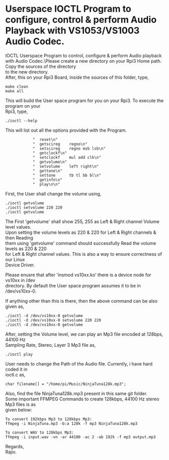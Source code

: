 # Userspace IOCTL Program to configure, control & perform Audio Playback with VS1053/VS1003 Audio Codec.

IOCTL Userspace Program to control, configure & perform Audio playback with Audio 
Codec.\Please create a new directory on your Rpi3 Home path. Copy the sources of the directory\
to the new directory.\
After, this on your Rpi3 Board, inside the sources of this folder, type,
```
make clean
make all
```
This will build the User space program for you on your Rpi3. To execute the program on your\
Rpi3, type,
```
./ioctl --help
```
This will list out all the options provided with the Program.
```
			"  reset\n"
			"  getscireg    regno\n"
			"  setscireg    regno msb lsb\n"
			"  getclockf\n"
			"  setclockf    mul add clk\n"
			"  getvolume\n"
			"  setvolume    left right\n"
			"  gettone\n"
			"  settone      tb tl bb bl\n"
			"  getinfo\n"
			"  play\n\n"
```
First, the User shall change the volume using,
```
./ioctl getvolume
./ioctl setvolume 220 220
./ioctl getvolume
```
The First 'getvolume' shall show 255, 255 as Left & Right channel Volume level values.\
Upon setting the volume levels as 220 & 220 for Left & Right channels & then Reading\
them using 'getvolume' command should successfully Read the volume levels as 220 & 220\
for Left & Right channel values. This is also a way to ensure correctness of our Linux\
Device Driver.

Please enusre that after 'insmod vs10xx.ko' there is a device node for vs10xx in /dev\
directory. By default the User space program assumes it to be in /dev/vs10xx-0.

If anything other than this is there, then the above command can be also given as,
```
./ioctl -d /dev/vs10xx-0 getvolume
./ioctl -d /dev/vs10xx-0 setvolume 220 220
./ioctl -d /dev/vs10xx-0 getvolume
```
After, setting the Volume level, we can play an Mp3 file encoded at 128bps, 44100 Hz\
Sampling Rate, Stereo, Layer 3 Mp3 file as,
```
./ioctl play
```
User needs to change the Path of the Audio file. Currently, i have hard coded it in\
ioctl.c as,
```
char filename[] = "/home/pi/Music/NinjaTuna128k.mp3";
```
Also, find the file NinjaTuna128k.mp3 present in this same git folder.\
Some important FFMPEG Commands to create 128kbps, 44100 Hz stereo Mp3 files is as\
given below:
```
To convert 192kbps Mp3 to 128kbps Mp3:
ffmpeg -i NinjaTuna.mp3 -b:a 128k -f mp3 NinjaTuna128k.mp3

To convert WAV to 128kbps Mp3:
ffmpeg -i input.wav -vn -ar 44100 -ac 2 -ab 192k -f mp3 output.mp3
```

Regards,\
Rajiv.
